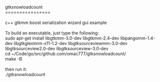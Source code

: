 gtksnowloadcount<br>
================<br>
<br>
c++ gtkmm boost serialization wizard gui example <br>
<br>
To build an executable, just type the following:<br>
sudo apt-get install libgtkmm-3.0-dev libgtkmm-2.4-dev
libpangomm-1.4-dev libgtkglextmm-x11-1.2-dev libgtksourceviewmm-3.0-dev
libgtksourceview2.0-dev libgtksourceview-3.0-dev<br>
cd ~/Code/go/src/github.com/omac777/gtksnowloadcount/<br>
make -B<br>
<br>
then run it:<br>
./gtksnowloadcount<br>
<br>

